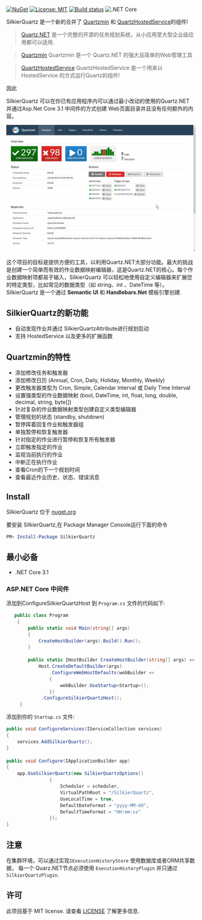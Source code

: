 

[![NuGet](https://img.shields.io/nuget/v/SilkierQuartz.svg)](https://www.nuget.org/packages/SilkierQuartz)
[![License: MIT](https://img.shields.io/badge/License-MIT-green.svg)](LICENSE)
[![Build status](https://ci.appveyor.com/api/projects/status/0ojmooqvycks11kw?svg=true)](https://ci.appveyor.com/project/MaiKeBing/silkierquartz)
![.NET Core](https://github.com/maikebing/SilkierQuartz/workflows/.NET%20Core/badge.svg?branch=master)

SilkierQuartz 是一个新的合并了 [Quartzmin](https://github.com/jlucansky/Quartzmin) 和  [QuartzHostedService](https://github.com/mukmyash/QuartzHostedService)的组件!

> [Quartz.NET](https://www.quartz-scheduler.net) 是一个完整的开源的任务规划系统，从小应用至大型企业级应用都可以适用.


> [Quartzmin](https://github.com/jlucansky/Quartzmin) Quartzmin 是一个 Quartz.NET 的强大且简单的Web管理工具 

>  [QuartzHostedService](https://github.com/mukmyash/QuartzHostedService) QuartzHostedService 是一个用来以 HostedService 的方式运行Quartz的组件!


因此

SilkierQuartz 可以在你已有应用程序内可以通过最小改动的使用的Quartz.NET 并通过Asp.Net Core 3.1 中间件的方式创建 Web页面目录并且没有任何额外的内容。


![Demo](https://raw.githubusercontent.com/jlucansky/public-assets/master/Quartzmin/demo.gif)

这个项目的目标是提供方便的工具，以利用Quartz.NET大部分功能。最大的挑战是创建一个简单而有效的作业数据映射编辑器，这是Quartz.NET的核心。每个作业数据映射项都易于输入，SilkierQuartz 可以轻松地使用自定义编辑器来扩展您的特定类型，比如常见的数据类型（如 string、int 、DateTime 等）。
SilkierQuartz 是一个通过 **Semantic UI** 和 **Handlebars.Net** 模板引擎创建.

##  SilkierQuartz的新功能
  -  自动发现作业并通过  SilkierQuartzAttribute进行规划启动
  -  支持 HostedService 以及更多的扩展函数


## Quartzmin的特性
- 添加修改任务和触发器
- 添加修改日历  (Annual, Cron, Daily, Holiday, Monthly, Weekly)
- 更改触发器类型为 Cron, Simple, Calendar Interval 或 Daily Time Interval
- 设置强类型的作业数据映射 (bool, DateTime, int, float, long, double, decimal, string, byte[])
- 针对复杂的作业数据映射类型创建自定义类型编辑器
- 管理规划的状态  (standby, shutdown)
- 暂停挥着回复作业和触发器组
- 单独暂停和恢复触发器
- 针对指定的作业进行暂停和恢复所有触发器
- 立即触发指定的作业
- 监视当前执行的作业
- 中断正在执行作业
- 查看Cron的下一个规划时间
- 查看最近作业历史、状态、错误消息

## Install
SilkierQuartz 位于 [nuget.org](https://www.nuget.org/packages/SilkierQuartz)

要安装  SilkierQuartz,在  Package Manager Console运行下面的命令
```powershell
PM> Install-Package SilkierQuartz
```
## 最小必备
 
- .NET Core 3.1
  

 

### ASP.NET Core 中间件
添加到ConfigureSilkierQuartzHost 到 `Program.cs` 文件的代码如下:

```csharp
   public class Program
    {
        public static void Main(string[] args)
        {
            CreateHostBuilder(args).Build().Run();
        }

        public static IHostBuilder CreateHostBuilder(string[] args) =>
            Host.CreateDefaultBuilder(args)
                .ConfigureWebHostDefaults(webBuilder =>
                {
                    webBuilder.UseStartup<Startup>();
                })
             .ConfigureSilkierQuartzHost();
     }

```
添加到你的 `Startup.cs` 文件:
```csharp
public void ConfigureServices(IServiceCollection services)
{
    services.AddSilkierQuartz();
}

public void Configure(IApplicationBuilder app)
{
    app.UseSilkierQuartz(new SilkierQuartzOptions()
                {
                    Scheduler = scheduler,
                    VirtualPathRoot = "/SilkierQuartz",
                    UseLocalTime = true,
                    DefaultDateFormat = "yyyy-MM-dd",
                    DefaultTimeFormat = "HH:mm:ss"
                });
}
```

## 注意
在集群环境，可以通过实现`IExecutionHistoryStore` 使用数据库或者ORM共享数据， 每一个 Quarz.NET节点必须使用  `ExecutionHistoryPlugin`  并只通过 `SilkierQuartzPlugin`.
 
## 许可
此项目基于 MIT license. 请查看 [LICENSE](LICENSE) 了解更多信息.
